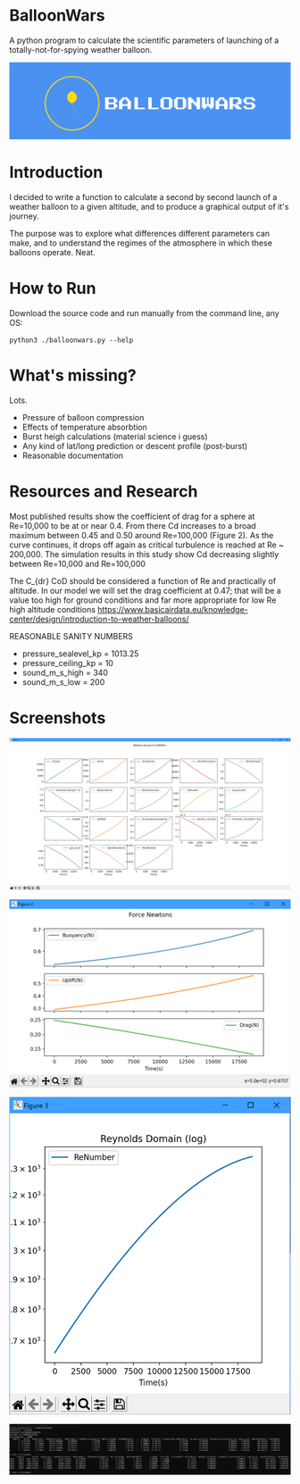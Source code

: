 # BalloonWars 

A python program to calculate the scientific parameters of launching of a totally-not-for-spying weather balloon.

![BalloonWars Logo](logo/balloonwars-logo-cropped.png?raw=true "BalloonWars Logo")

# Introduction

I decided to write a function to calculate a second by second launch of a weather balloon to a given altitude, and to produce a graphical output of it's journey.

The purpose was to explore what differences different parameters can make, and to understand the regimes of the atmosphere in which these balloons operate.  Neat.

# How to Run

Download the source code and run manually from the command line, any OS: 
```
python3 ./balloonwars.py --help
```

# What's missing? 

Lots.  

- Pressure of balloon compression
- Effects of temperature absorbtion
- Burst heigh calculations (material science i guess)
- Any kind of lat/long prediction or descent profile (post-burst)
- Reasonable documentation


# Resources and Research

Most published results show the coefficient of drag for a sphere at Re=10,000 to
be at or near 0.4. From there Cd increases to a broad maximum between 0.45 and 0.50
around Re=100,000 (Figure 2). As the curve continues, it drops off again as critical
turbulence is reached at Re ~ 200,000. The simulation results in this study show Cd
decreasing slightly between Re=10,000 and Re=100,000

The C_{dr} CoD should be considered a function of Re and practically of altitude. 
In our model we will set the drag coefficient at 0.47; 
that will be a value too high for ground conditions and far more appropriate for low Re high altitude conditions
https://www.basicairdata.eu/knowledge-center/design/introduction-to-weather-balloons/

REASONABLE SANITY NUMBERS    
- pressure_sealevel_kp = 1013.25
- pressure_ceiling_kp = 10 
- sound_m_s_high = 340
- sound_m_s_low = 200


# Screenshots


![BalloonWars Various](screenshots/BalloonWars-Figure-1-Various.PNG?raw=true "Figure-1-Various")

![BalloonWars Newtons](screenshots/BalloonWars-Figure-2-Newtons.PNG?raw=true "Figure-2-Newtons")

![BalloonWars Reynolds](screenshots/BalloonWars-Figure-3-Reynolds-Domains.PNG?raw=true "Figure-3-Reynolds")

![BalloonWars CLI Output](screenshots/BalloonWars-Figure-4-CLI-output.PNG?raw=true "Figure-4-CLI-output")
